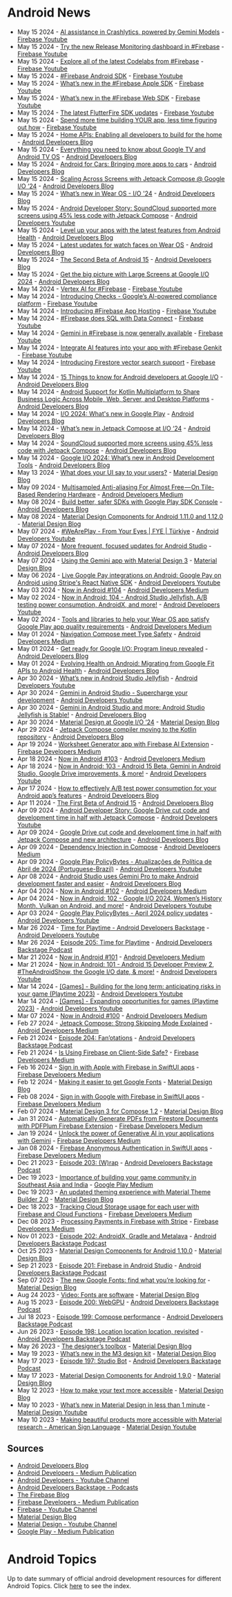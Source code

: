 # Android News

<!-- NEWS:START -->
- May 15 2024 - [AI assistance in Crashlytics, powered by Gemini Models](https://www.youtube.com/watch?v=KHhkN_vMNyI) - [Firebase Youtube](https://www.youtube.com/user/Firebase)
- May 15 2024 - [Try the new Release Monitoring dashboard in #Firebase](https://www.youtube.com/watch?v=1zV6BHsgHIw) - [Firebase Youtube](https://www.youtube.com/user/Firebase)
- May 15 2024 - [Explore all of the latest Codelabs from #Firebase](https://www.youtube.com/watch?v=8cHCRWAFKdw) - [Firebase Youtube](https://www.youtube.com/user/Firebase)
- May 15 2024 - [#Firebase Android SDK](https://www.youtube.com/watch?v=2QJOUcJHaXs) - [Firebase Youtube](https://www.youtube.com/user/Firebase)
- May 15 2024 - [What’s new in the #Firebase Apple SDK](https://www.youtube.com/watch?v=3ikkwPOb_u4) - [Firebase Youtube](https://www.youtube.com/user/Firebase)
- May 15 2024 - [What’s new in the #Firebase Web SDK](https://www.youtube.com/watch?v=3ZOVSqJWs0U) - [Firebase Youtube](https://www.youtube.com/user/Firebase)
- May 15 2024 - [The latest FlutterFire SDK updates](https://www.youtube.com/watch?v=abjUf_7Udf8) - [Firebase Youtube](https://www.youtube.com/user/Firebase)
- May 15 2024 - [Spend more time building YOUR app, less time figuring out how](https://www.youtube.com/watch?v=oJ-tnZyKfj4) - [Firebase Youtube](https://www.youtube.com/user/Firebase)
- May 15 2024 - [Home APIs: Enabling all developers to build for the home](http://android-developers.googleblog.com/2024/05/home-apis-enabling-all-developers-to-build-for-the-home.html) - [Android Developers Blog](https://android-developers.googleblog.com/)
- May 15 2024 - [Everything you need to know about Google TV and Android TV OS](http://android-developers.googleblog.com/2024/05/android-14-and-compose-on-tv.html) - [Android Developers Blog](https://android-developers.googleblog.com/)
- May 15 2024 - [Android for Cars: Bringing more apps to cars](http://android-developers.googleblog.com/2024/05/android-for-cars-bringing-more-apps-to-cars.html) - [Android Developers Blog](https://android-developers.googleblog.com/)
- May 15 2024 - [Scaling Across Screens with Jetpack Compose @ Google I/O ‘24](http://android-developers.googleblog.com/2024/05/scaling-across-screens-with-compose-google-io-24.html) - [Android Developers Blog](https://android-developers.googleblog.com/)
- May 15 2024 - [What’s new in Wear OS - I/O '24](http://android-developers.googleblog.com/2024/05/whats-new-in-wear-os-io-24.html) - [Android Developers Blog](https://android-developers.googleblog.com/)
- May 15 2024 - [Android Developer Story: SoundCloud supported more screens using 45% less code with Jetpack Compose](https://www.youtube.com/watch?v=djsqFDCUQrk) - [Android Developers Youtube](https://www.youtube.com/c/AndroidDevelopers)
- May 15 2024 - [Level up your apps with the latest features from Android Health](http://android-developers.googleblog.com/2024/05/the-latest-updates-from-android-health-io-2024.html) - [Android Developers Blog](https://android-developers.googleblog.com/)
- May 15 2024 - [Latest updates for watch faces on Wear OS](http://android-developers.googleblog.com/2024/05/latest-updates-for-watch-faces-wear-os.html) - [Android Developers Blog](https://android-developers.googleblog.com/)
- May 15 2024 - [The Second Beta of Android 15](http://android-developers.googleblog.com/2024/05/the-second-beta-of-android-15.html) - [Android Developers Blog](https://android-developers.googleblog.com/)
- May 15 2024 - [Get the big picture with Large Screens at Google I/O 2024](http://android-developers.googleblog.com/2024/05/get-big-picture-with-large-screens-at-google-io-24.html) - [Android Developers Blog](https://android-developers.googleblog.com/)
- May 14 2024 - [Vertex AI for #Firebase](https://www.youtube.com/watch?v=7CYpEt1L3Ug) - [Firebase Youtube](https://www.youtube.com/user/Firebase)
- May 14 2024 - [Introducing Checks - Google’s AI-powered compliance platform](https://www.youtube.com/watch?v=QanvMCF9bRU) - [Firebase Youtube](https://www.youtube.com/user/Firebase)
- May 14 2024 - [Introducing #Firebase App Hosting](https://www.youtube.com/watch?v=saQ7Ab8ETkY) - [Firebase Youtube](https://www.youtube.com/user/Firebase)
- May 14 2024 - [#Firebase does SQL with Data Connect](https://www.youtube.com/watch?v=wcGV3BJ6jCM) - [Firebase Youtube](https://www.youtube.com/user/Firebase)
- May 14 2024 - [Gemini in #Firebase is now generally available](https://www.youtube.com/watch?v=IQfoqAj3FX8) - [Firebase Youtube](https://www.youtube.com/user/Firebase)
- May 14 2024 - [Integrate AI features into your app with #Firebase Genkit](https://www.youtube.com/watch?v=LyG0dqNh2Ew) - [Firebase Youtube](https://www.youtube.com/user/Firebase)
- May 14 2024 - [Introducing Firestore vector search support](https://www.youtube.com/watch?v=lqq9PTtM9hs) - [Firebase Youtube](https://www.youtube.com/user/Firebase)
- May 14 2024 - [15 Things to know for Android developers at Google I/O](http://android-developers.googleblog.com/2024/05/15-things-to-know-for-android-developers-google-io-2024.html) - [Android Developers Blog](https://android-developers.googleblog.com/)
- May 14 2024 - [Android Support for Kotlin Multiplatform to Share Business Logic Across Mobile, Web, Server, and Desktop Platforms](http://android-developers.googleblog.com/2024/05/android-support-for-kotlin-multiplatform-to-share-business-logic-across-mobile-web-server-desktop.html) - [Android Developers Blog](https://android-developers.googleblog.com/)
- May 14 2024 - [I/O 2024: What's new in Google Play](http://android-developers.googleblog.com/2024/05/io-24-whats-new-in-google-play.html) - [Android Developers Blog](https://android-developers.googleblog.com/)
- May 14 2024 - [What’s new in Jetpack Compose at I/O ‘24](http://android-developers.googleblog.com/2024/05/whats-new-in-jetpack-compose-at-io-24.html) - [Android Developers Blog](https://android-developers.googleblog.com/)
- May 14 2024 - [SoundCloud supported more screens using 45% less code with Jetpack Compose](http://android-developers.googleblog.com/2024/05/soundcloud-supported-more-screens-with-jetpack-compose.html) - [Android Developers Blog](https://android-developers.googleblog.com/)
- May 14 2024 - [Google I/O 2024: What’s new in Android Development Tools](http://android-developers.googleblog.com/2024/05/google-io-2024-whats-new-in-android-development-tools.html) - [Android Developers Blog](https://android-developers.googleblog.com/)
- May 13 2024 - [What does your UI say to your users?](https://material.io/blog/testing-material-3) - [Material Design Blog](https://material.io/blog)
- May 09 2024 - [Multisampled Anti-aliasing For Almost Free — On Tile-Based Rendering Hardware](https://medium.com/androiddevelopers/multisampled-anti-aliasing-for-almost-free-on-tile-based-rendering-hardware-21794c479cb9?source=rss----95b274b437c2---4) - [Android Developers Medium](https://medium.com/androiddevelopers)
- May 08 2024 - [Build better, safer SDKs with Google Play SDK Console](http://android-developers.googleblog.com/2024/05/build-better-safer-sdks-google-play-sdk-console.html) - [Android Developers Blog](https://android-developers.googleblog.com/)
- May 08 2024 - [Material Design Components for Android 1.11.0 and 1.12.0](https://material.io/blog/android-stable-release-1-12-0) - [Material Design Blog](https://material.io/blog)
- May 07 2024 - [#WeArePlay - From Your Eyes | FYE | Türkiye](https://www.youtube.com/watch?v=rgQ59AULlHQ) - [Android Developers Youtube](https://www.youtube.com/c/AndroidDevelopers)
- May 07 2024 - [More frequent, focused updates for Android Studio](http://android-developers.googleblog.com/2024/05/more-frequent-focused-updates-for-android-studio.html) - [Android Developers Blog](https://android-developers.googleblog.com/)
- May 07 2024 - [Using the Gemini app with Material Design 3](https://material.io/blog/how-to-gemini-app-compose-material-design-3) - [Material Design Blog](https://material.io/blog)
- May 06 2024 - [Live Google Pay integrations on Android: Google Pay on Android using Stripe's React Native SDK](https://www.youtube.com/watch?v=hlnrL88Lyzc) - [Android Developers Youtube](https://www.youtube.com/c/AndroidDevelopers)
- May 03 2024 - [Now in Android #104](https://medium.com/androiddevelopers/now-in-android-104-ee3acabae7fe?source=rss----95b274b437c2---4) - [Android Developers Medium](https://medium.com/androiddevelopers)
- May 02 2024 - [Now in Android: 104 - Android Studio Jellyfish, A/B testing power consumption, AndroidX, and more!](https://www.youtube.com/watch?v=CxhVXj7C-bs) - [Android Developers Youtube](https://www.youtube.com/c/AndroidDevelopers)
- May 02 2024 - [Tools and libraries to help your Wear OS app satisfy Google Play app quality requirements](https://medium.com/androiddevelopers/tools-and-libraries-to-help-your-wear-os-app-satisfy-google-play-app-quality-requirements-a4f061f18e26?source=rss----95b274b437c2---4) - [Android Developers Medium](https://medium.com/androiddevelopers)
- May 01 2024 - [Navigation Compose meet Type Safety](https://medium.com/androiddevelopers/navigation-compose-meet-type-safety-e081fb3cf2f8?source=rss----95b274b437c2---4) - [Android Developers Medium](https://medium.com/androiddevelopers)
- May 01 2024 - [Get ready for Google I/O: Program lineup revealed](http://android-developers.googleblog.com/2024/05/get-ready-for-google-io-program-lineup.html) - [Android Developers Blog](https://android-developers.googleblog.com/)
- May 01 2024 - [Evolving Health on Android: Migrating from Google Fit APIs to Android Health](http://android-developers.googleblog.com/2024/05/evolving-health-on-android-migrating-from-google-fit-apis-to-android-health.html) - [Android Developers Blog](https://android-developers.googleblog.com/)
- Apr 30 2024 - [What’s new in Android Studio Jellyfish](https://www.youtube.com/watch?v=lvI_6aE5gC0) - [Android Developers Youtube](https://www.youtube.com/c/AndroidDevelopers)
- Apr 30 2024 - [Gemini in Android Studio - Supercharge your development](https://www.youtube.com/watch?v=D6KTkmZmXG0) - [Android Developers Youtube](https://www.youtube.com/c/AndroidDevelopers)
- Apr 30 2024 - [Gemini in Android Studio and more: Android Studio Jellyfish is Stable!](http://android-developers.googleblog.com/2024/04/android-studio-jellyfish-is-stable.html) - [Android Developers Blog](https://android-developers.googleblog.com/)
- Apr 30 2024 - [Material Design at Google I/O ‘24](https://material.io/blog/google-io-2024) - [Material Design Blog](https://material.io/blog)
- Apr 29 2024 - [Jetpack Compose compiler moving to the Kotlin repository](http://android-developers.googleblog.com/2024/04/jetpack-compose-compiler-moving-to-kotlin-repository.html) - [Android Developers Blog](https://android-developers.googleblog.com/)
- Apr 19 2024 - [Worksheet Generator app with Firebase AI Extension](https://medium.com/firebase-developers/worksheet-generator-flutter-app-with-firebase-ai-extension-866187ff1254?source=rss----8e8b7dc6774d---4) - [Firebase Developers Medium](https://medium.com/firebase-developers)
- Apr 18 2024 - [Now in Android #103](https://medium.com/androiddevelopers/now-in-android-103-c7d89399161d?source=rss----95b274b437c2---4) - [Android Developers Medium](https://medium.com/androiddevelopers)
- Apr 18 2024 - [Now in Android: 103 - Android 15 Beta, Gemini in Android Studio, Google Drive improvements, & more!](https://www.youtube.com/watch?v=DOvKN5tXIWg) - [Android Developers Youtube](https://www.youtube.com/c/AndroidDevelopers)
- Apr 17 2024 - [How to effectively A/B test power consumption for your Android app’s features](http://android-developers.googleblog.com/2024/04/how-to-effectively-ab-test-power-consumption-for-your-android-app-features.html) - [Android Developers Blog](https://android-developers.googleblog.com/)
- Apr 11 2024 - [The First Beta of Android 15](http://android-developers.googleblog.com/2024/04/the-first-beta-of-android-15.html) - [Android Developers Blog](https://android-developers.googleblog.com/)
- Apr 09 2024 - [Android Developer Story: Google Drive cut code and development time in half with Jetpack Compose](https://www.youtube.com/watch?v=Q_pM2SsV5n0) - [Android Developers Youtube](https://www.youtube.com/c/AndroidDevelopers)
- Apr 09 2024 - [Google Drive cut code and development time in half with Jetpack Compose and new architecture](http://android-developers.googleblog.com/2024/04/google-drive-cut-code-and-development-time-in-half-with-jetpack-compose-and-new-architecture.html) - [Android Developers Blog](https://android-developers.googleblog.com/)
- Apr 09 2024 - [Dependency Injection in Compose](https://medium.com/androiddevelopers/dependency-injection-in-compose-a2db897e6f11?source=rss----95b274b437c2---4) - [Android Developers Medium](https://medium.com/androiddevelopers)
- Apr 09 2024 - [Google Play PolicyBytes - Atualizações de Política de Abril de 2024 (Portuguese-Brazil)](https://www.youtube.com/watch?v=yuQqQ3sJVF0) - [Android Developers Youtube](https://www.youtube.com/c/AndroidDevelopers)
- Apr 08 2024 - [Android Studio uses Gemini Pro to make Android development faster and easier](http://android-developers.googleblog.com/2024/04/android-studio-uses-gemini-pro.html) - [Android Developers Blog](https://android-developers.googleblog.com/)
- Apr 04 2024 - [Now in Android #102](https://medium.com/androiddevelopers/now-in-android-102-b8c8d9fccd5b?source=rss----95b274b437c2---4) - [Android Developers Medium](https://medium.com/androiddevelopers)
- Apr 04 2024 - [Now in Android: 102 - Google I/O 2024, Women’s History Month, Vulkan on Android, and more!](https://www.youtube.com/watch?v=BM3cjQGHGrY) - [Android Developers Youtube](https://www.youtube.com/c/AndroidDevelopers)
- Apr 03 2024 - [Google Play PolicyBytes - April 2024 policy updates](https://www.youtube.com/watch?v=Q1NmhIwlyl4) - [Android Developers Youtube](https://www.youtube.com/c/AndroidDevelopers)
- Mar 26 2024 - [Time for Playtime - Android Developers Backstage](https://www.youtube.com/watch?v=51Hn1nhcits) - [Android Developers Youtube](https://www.youtube.com/c/AndroidDevelopers)
- Mar 26 2024 - [Episode 205: Time for Playtime](http://adbackstage.libsyn.com/episode-205-time-for-playtime) - [Android Developers Backstage Podcast](https://adbackstage.libsyn.com/)
- Mar 21 2024 - [Now in Android #101](https://medium.com/androiddevelopers/now-in-android-101-6e0df9a15355?source=rss----95b274b437c2---4) - [Android Developers Medium](https://medium.com/androiddevelopers)
- Mar 21 2024 - [Now in Android: 101 - Android 15 Developer Preview 2, #TheAndroidShow, the Google I/O date, & more!](https://www.youtube.com/watch?v=RUc1jc5BzWM) - [Android Developers Youtube](https://www.youtube.com/c/AndroidDevelopers)
- Mar 14 2024 - [[Games] - Building for the long term: anticipating risks in your game (Playtime 2023)](https://www.youtube.com/watch?v=MIDg15wNOXQ) - [Android Developers Youtube](https://www.youtube.com/c/AndroidDevelopers)
- Mar 14 2024 - [[Games] - Expanding opportunities for games (Playtime 2023)](https://www.youtube.com/watch?v=r9we5jU_ukA) - [Android Developers Youtube](https://www.youtube.com/c/AndroidDevelopers)
- Mar 07 2024 - [Now in Android #100](https://medium.com/androiddevelopers/now-in-android-100-46422a7fefe8?source=rss----95b274b437c2---4) - [Android Developers Medium](https://medium.com/androiddevelopers)
- Feb 27 2024 - [Jetpack Compose: Strong Skipping Mode Explained](https://medium.com/androiddevelopers/jetpack-compose-strong-skipping-mode-explained-cbdb2aa4b900?source=rss----95b274b437c2---4) - [Android Developers Medium](https://medium.com/androiddevelopers)
- Feb 21 2024 - [Episode 204: Fan’otations](http://adbackstage.libsyn.com/episode-204-fanotations) - [Android Developers Backstage Podcast](https://adbackstage.libsyn.com/)
- Feb 21 2024 - [Is Using Firebase on Client-Side Safe?](https://medium.com/firebase-developers/is-using-firebase-on-client-side-safe-8b199d406596?source=rss----8e8b7dc6774d---4) - [Firebase Developers Medium](https://medium.com/firebase-developers)
- Feb 16 2024 - [Sign in with Apple with Firebase in SwiftUI apps](https://medium.com/firebase-developers/firebase-authentication-in-swiftui-part-3-80be99dbc63d?source=rss----8e8b7dc6774d---4) - [Firebase Developers Medium](https://medium.com/firebase-developers)
- Feb 12 2024 - [Making it easier to get Google Fonts](https://material.io/blog/get-google-fonts-update) - [Material Design Blog](https://material.io/blog)
- Feb 08 2024 - [Sign in with Google with Firebase in SwiftUI apps](https://medium.com/firebase-developers/firebase-authentication-in-swiftui-part-2-fdd6ad6608f7?source=rss----8e8b7dc6774d---4) - [Firebase Developers Medium](https://medium.com/firebase-developers)
- Feb 07 2024 - [Material Design 3 for Compose 1.2](https://material.io/blog/material-3-compose-1-2) - [Material Design Blog](https://material.io/blog)
- Jan 31 2024 - [Automatically Generate PDFs from Firestore Documents with PDFPlum Firebase Extension](https://medium.com/firebase-developers/automatically-generate-pdfs-from-firestore-documents-with-pdfplum-firebase-extension-49c2e23e15d8?source=rss----8e8b7dc6774d---4) - [Firebase Developers Medium](https://medium.com/firebase-developers)
- Jan 19 2024 - [Unlock the power of Generative AI in your applications with Gemini](https://medium.com/firebase-developers/unlock-the-power-of-generative-ai-in-your-applications-with-gemini-3117a64fbd5e?source=rss----8e8b7dc6774d---4) - [Firebase Developers Medium](https://medium.com/firebase-developers)
- Jan 08 2024 - [Firebase Anonymous Authentication in SwiftUI apps](https://medium.com/firebase-developers/firebase-authentication-in-swiftui-part-1-71a409108d9f?source=rss----8e8b7dc6774d---4) - [Firebase Developers Medium](https://medium.com/firebase-developers)
- Dec 21 2023 - [Episode 203: (W)rap](http://adbackstage.libsyn.com/episode-203-wrap) - [Android Developers Backstage Podcast](https://adbackstage.libsyn.com/)
- Dec 19 2023 - [Importance of building your game community in Southeast Asia and India](https://medium.com/googleplaydev/importance-of-building-your-game-community-in-southeast-asia-and-india-dc3aaa65902a?source=rss----1f8baa23933d---4) - [Google Play Medium](https://medium.com/googleplaydev)
- Dec 19 2023 - [An updated theming experience with Material Theme Builder 2.0](https://material.io/blog/material-theme-builder-2-color-match) - [Material Design Blog](https://material.io/blog)
- Dec 18 2023 - [Tracking Cloud Storage usage for each user with Firebase and Cloud Functions](https://medium.com/firebase-developers/tracking-cloud-storage-usage-for-each-user-with-firebase-and-cloud-functions-1c70c1e0c10f?source=rss----8e8b7dc6774d---4) - [Firebase Developers Medium](https://medium.com/firebase-developers)
- Dec 08 2023 - [Processing Payments in Firebase with Stripe](https://medium.com/firebase-developers/processing-payments-in-firebase-with-stripe-e90c816f02d0?source=rss----8e8b7dc6774d---4) - [Firebase Developers Medium](https://medium.com/firebase-developers)
- Nov 01 2023 - [Episode 202: AndroidX, Gradle and Metalava](http://adbackstage.libsyn.com/episode-202-androidx-gradle-and-metalava) - [Android Developers Backstage Podcast](https://adbackstage.libsyn.com/)
- Oct 25 2023 - [Material Design Components for Android 1.10.0](https://material.io/blog/android-stable-release-1-10-0) - [Material Design Blog](https://material.io/blog)
- Sep 21 2023 - [Episode 201: Firebase in Android Studio](http://adbackstage.libsyn.com/episode-201-firebase-in-android-studio) - [Android Developers Backstage Podcast](https://adbackstage.libsyn.com/)
- Sep 07 2023 - [The new Google Fonts: find what you’re looking for](https://material.io/blog/2023-google-fonts-redesign) - [Material Design Blog](https://material.io/blog)
- Aug 24 2023 - [Video: Fonts are software](https://material.io/blog/fonts-are-software-video) - [Material Design Blog](https://material.io/blog)
- Aug 15 2023 - [Episode 200: WebGPU](http://adbackstage.libsyn.com/episode-200-webgpu) - [Android Developers Backstage Podcast](https://adbackstage.libsyn.com/)
- Jul 18 2023 - [Episode 199: Compose performance](http://adbackstage.libsyn.com/episode-199-compose-performance) - [Android Developers Backstage Podcast](https://adbackstage.libsyn.com/)
- Jun 26 2023 - [Episode 198: Location location location, revisited](http://adbackstage.libsyn.com/episode-198-location-location-location-revisited) - [Android Developers Backstage Podcast](https://adbackstage.libsyn.com/)
- May 26 2023 - [The designer’s toolbox](https://material.io/blog/designer-toolbox-figma-android-studio-relay) - [Material Design Blog](https://material.io/blog)
- May 19 2023 - [What’s new in the M3 design kit](https://material.io/blog/whats-new-design-kit) - [Material Design Blog](https://material.io/blog)
- May 17 2023 - [Episode 197: Studio Bot](http://adbackstage.libsyn.com/episode-197-studio-bot) - [Android Developers Backstage Podcast](https://adbackstage.libsyn.com/)
- May 17 2023 - [Material Design Components for Android 1.9.0](https://material.io/blog/android-stable-release-1-9-0) - [Material Design Blog](https://material.io/blog)
- May 12 2023 - [How to make your text more accessible](https://material.io/blog/how-to-make-text-more-accessible) - [Material Design Blog](https://material.io/blog)
- May 10 2023 - [What’s new in Material Design in less than 1 minute](https://www.youtube.com/watch?v=CTR2O3n7x-c) - [Material Design Youtube](https://www.youtube.com/c/MaterialDesign)
- May 10 2023 - [Making beautiful products more accessible with Material research - American Sign Language](https://www.youtube.com/watch?v=vysRyD7_jMk) - [Material Design Youtube](https://www.youtube.com/c/MaterialDesign)<!-- NEWS:END -->

## Sources

* [Android Developers Blog](https://android-developers.googleblog.com/)
* [Android Developers - Medium Publication](https://medium.com/androiddevelopers)
* [Android Developers - Youtube Channel](https://www.youtube.com/c/AndroidDevelopers)
* [Android Developers Backstage - Podcasts](https://adbackstage.libsyn.com/)
* [The Firebase Blog](https://firebase.googleblog.com/)
* [Firebase Developers - Medium Publication](https://medium.com/firebase-developers)
* [Firebase - Youtube Channel](https://www.youtube.com/user/Firebase)
* [Material Design Blog](https://material.io/blog)
* [Material Design - Youtube Channel](https://www.youtube.com/c/MaterialDesign)
* [Google Play - Medium Publication](https://medium.com/googleplaydev)

# Android Topics
Up to date summary of official android development resources for different Android Topics. Click [here](https://androidtopicsindex.dipien.com/) to see the index.

